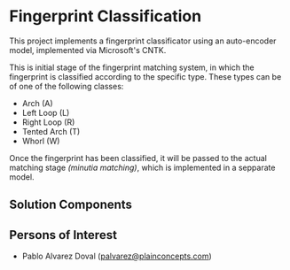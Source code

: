 # Fingerprint Classification

This project implements a fingerprint classificator using an auto-encoder model, implemented via Microsoft's CNTK. 

This is initial stage of the fingerprint matching system, in which the fingerprint is classified according to the specific type. These types can be of one of the following classes:

+ Arch (A)
+ Left Loop (L)
+ Right Loop (R)
+ Tented Arch (T)
+ Whorl (W)

Once the fingerprint has been classified, it will be passed to the actual matching stage *(minutia matching)*, which is implemented in a sepparate model.

## Solution Components


## Persons of Interest

* Pablo Alvarez Doval (<palvarez@plainconcepts.com>)